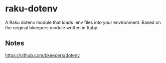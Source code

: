 # raku-dotenv

A Raku dotenv module that loads .env files into your environment. Based on the original bkeepers module written in Ruby.

## Notes

https://github.com/bkeepers/dotenv



